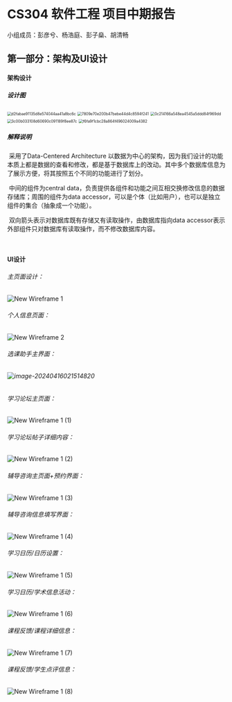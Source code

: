 # CS304 软件工程 项目中期报告

小组成员：彭彦兮、杨浩庭、彭子燊、胡清畅



## 第一部分：架构及UI设计

#### 架构设计

##### 设计图

<img src="markdown_img/report.assets/d2fabae91135d8e574044aa41a8bc6c.png" alt="d2fabae91135d8e574044aa41a8bc6c" style="zoom:60%;" />

<img src="markdown_img/report.assets/7809e70e200b47bebe44d4c8594f241.png" alt="7809e70e200b47bebe44d4c8594f241" style="zoom:60%;" />

<img src="markdown_img/report.assets/0c214166a548ea4545a5ddd84f969dd.png" alt="0c214166a548ea4545a5ddd84f969dd" style="zoom:60%;" />

<img src="markdown_img/report.assets/3c00b033108d60690c091189f8ee87c.png" alt="3c00b033108d60690c091189f8ee87c" style="zoom:60%;" />

<img src="markdown_img/report.assets/f6fa9f1cbc28a864f496024009a4382.png" alt="f6fa9f1cbc28a864f496024009a4382" style="zoom:60%;" />

##### 解释说明

​	采用了Data-Centered Architecture 以数据为中心的架构，因为我们设计的功能本质上都是数据的查看和修改，都是基于数据库上的改动。其中多个数据库信息为了展示方便，将其按照五个不同的功能进行了划分。

​	中间的组件为central data，负责提供各组件和功能之间互相交换修改信息的数据存储库；周围的组件为data accessor，可以是个体（比如用户），也可以是独立组件的集合（抽象成一个功能）。

​	双向箭头表示对数据库既有存储又有读取操作，由数据库指向data accessor表示外部组件只对数据库有读取操作，而不修改数据库内容。

​	

#### UI设计

###### 主页面设计：

![New Wireframe 1](markdown_img/report.assets/New%20Wireframe%201.png)

###### 个人信息页面：

![New Wireframe 2](markdown_img/report.assets/New%20Wireframe%202.png)

###### 选课助手主界面：

###### ![image-20240416021514820](markdown_img/report.assets/image-20240416021514820.png)



###### 学习论坛主页面：

![New Wireframe 1 (1)](markdown_img/report.assets/New%20Wireframe%201%20(1).png)

###### 学习论坛帖子详细内容：

![New Wireframe 1 (2)](markdown_img/report.assets/New%20Wireframe%201%20(2).png)

###### 辅导咨询主页面+预约界面：

![New Wireframe 1 (3)](markdown_img/report.assets/New%20Wireframe%201%20(3).png)

###### 辅导咨询信息填写界面：

![New Wireframe 1 (4)](markdown_img/report.assets/New%20Wireframe%201%20(4).png)

###### 学习日历/日历设置：

![New Wireframe 1 (5)](markdown_img/report.assets/New%20Wireframe%201%20(5).png)

###### 学习日历/学术信息活动：

![New Wireframe 1 (6)](markdown_img/report.assets/New%20Wireframe%201%20(6).png)

###### 课程反馈/课程详细信息：

![New Wireframe 1 (7)](markdown_img/report.assets/New%20Wireframe%201%20(7).png)

###### 课程反馈/学生点评信息：

![New Wireframe 1 (8)](markdown_img/report.assets/New%20Wireframe%201%20(8).png)